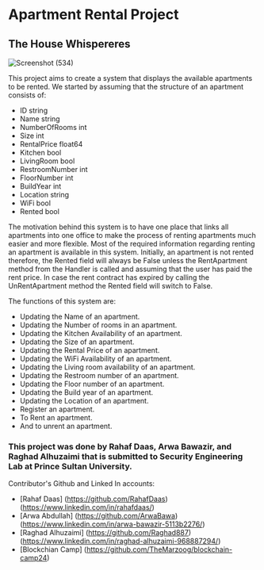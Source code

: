 # Apartment Rental Project

## The House Whispereres

![Screenshot (534)](https://github.com/user-attachments/assets/97a62446-7e2d-4b75-a4cc-bc67d61e9469)

This project aims to create a system that displays the available apartments to be rented.
We started by assuming that the structure of an apartment consists of:

- ID string
- Name string
- NumberOfRooms int
- Size int
- RentalPrice float64
- Kitchen bool
- LivingRoom bool
- RestroomNumber int
- FloorNumber int
- BuildYear int
- Location string
- WiFi bool
- Rented bool

The motivation behind this system is to have one place that links all apartments into one office to make the process of renting apartments much easier and more flexible. Most of the required information regarding renting an apartment is available in this system. Initially, an apartment is not rented therefore, the Rented field will always be False unless the RentApartment method from the Handler is called and assuming that the user has paid the rent price. In case the rent contract has expired by calling the UnRentApartment method the Rented field will switch to False.

The functions of this system are:

- Updating the Name of an apartment.
- Updating the Number of rooms in an apartment.
- Updating the Kitchen Availability of an apartment.
- Updating the Size of an apartment.
- Updating the Rental Price of an apartment.
- Updating the WiFi Availability of an apartment.
- Updating the Living room availability of an apartment.
- Updating the Restroom number of an apartment.
- Updating the Floor number of an apartment.
- Updating the Build year of an apartment.
- Updating the Location of an apartment.
- Register an apartment.
- To Rent an apartment.
- And to unrent an apartment.

### This project was done by Rahaf Daas, Arwa Bawazir, and Raghad Alhuzaimi that is submitted to Security Engineering Lab at Prince Sultan University.

Contributor's Github and Linked In accounts:

- [Rahaf Daas] (https://github.com/RahafDaas) (https://www.linkedin.com/in/rahafdaas/)
- [Arwa Abdullah] (https://github.com/ArwaBawa) (https://www.linkedin.com/in/arwa-bawazir-5113b2276/)
- [Raghad Alhuzaimi] (https://github.com/Raghad887) (https://www.linkedin.com/in/raghad-alhuzaimi-968887294/)
- [Blockchian Camp] (https://github.com/TheMarzoog/blockchain-camp24)
